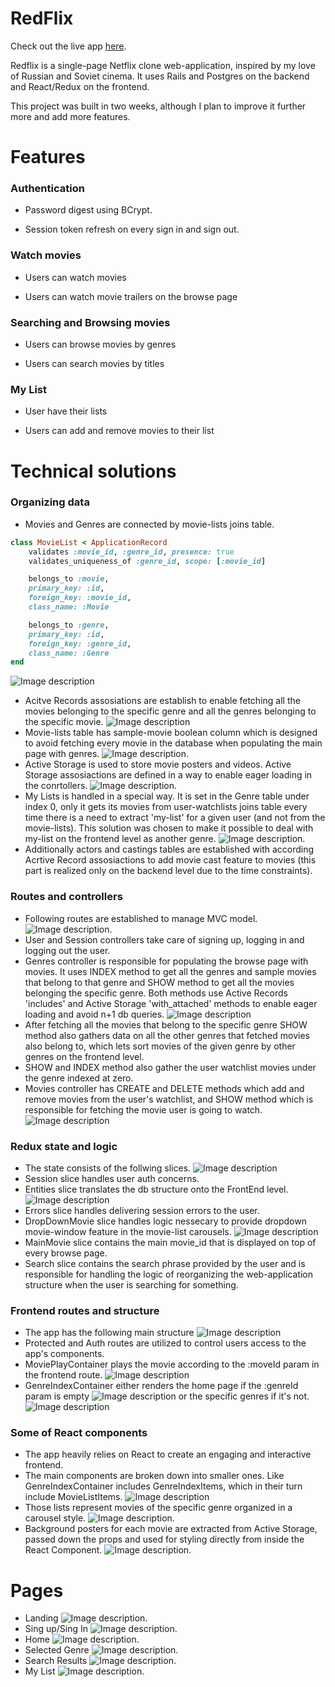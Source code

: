 # RedFlix

Check out the live app [here](https://red-flex.herokuapp.com/#/).

Redflix is a single-page Netflix clone web-application, inspired by my love of Russian and Soviet cinema. It uses Rails and Postgres on the backend and React/Redux on the frontend.

This project was built in two weeks, although I plan to improve it further more and add more features.

# Features 

### Authentication

* Password digest using BCrypt.

* Session token refresh on every sign in and sign out.

### Watch movies 

* Users can watch movies 

* Users can watch movie trailers on the browse page

### Searching and Browsing movies 

* Users can browse movies by genres

* Users can search movies by titles 

### My List 

* User have their lists

* Users can add and remove movies to their list

# Technical solutions

###  Organizing data

* Movies and Genres are connected by movie-lists joins table.
``` ruby 
class MovieList < ApplicationRecord
    validates :movie_id, :genre_id, presence: true
    validates_uniqueness_of :genre_id, scope: [:movie_id]

    belongs_to :movie,
    primary_key: :id,
    foreign_key: :movie_id,
    class_name: :Movie

    belongs_to :genre,
    primary_key: :id, 
    foreign_key: :genre_id,
    class_name: :Genre
end
```
![Image description](app/assets/images/movie-lists.png)
* Acitve Records assosiations are establish to enable fetching all the movies belonging to the specific genre and all the genres belonging to the specific movie.
![Image description](app/assets/images/movie-assosiations.png)
* Movie-lists table has sample-movie boolean column which is designed to avoid fetching every movie in the database when populating the main page with genres. 
![Image description](app/assets/images/sample-movies.png).
* Active Storage is used to store movie posters and videos. Active Storage assosiactions are defined in a way to enable eager loading in the conrtollers. 
![Image description](app/assets/images/active-storage.png).
* My Lists is handled in a special way. It is set in the Genre table under index 0, only it gets its movies from user-watchlists joins table every time there is a need to extract 'my-list' for a given user (and not from the movie-lists). This solution was chosen to make it possible to deal with my-list on the frontend level as another genre.
![Image description](app/assets/images/user-watchlist.png). 
* Additionally actors and castings tables are established with according Acrtive Record assosiactions to add movie cast feature to movies (this part is realized only on the backend level due to the time constraints). 

### Routes and controllers 
* Following routes are established to manage MVC model. 
![Image description](app/assets/images/routes.png). 
* User and Session controllers take care of signing up, logging in and logging out the user.
* Genres controller is responsible for populating the browse page with movies. It uses INDEX method to get all the genres and sample movies that belong to that genre and SHOW method to get all the movies belonging the specific genre. Both methods use Active Records 'includes' and Active Storage 'with_attached' methods to enable eager loading and avoid n+1 db queries. 
![Image description](app/assets/images/genres-controller.png)
* After fetching all the movies that belong to the specific genre SHOW method also gathers data on all the other genres that fetched movies also belong to, which lets sort movies of the given genre by other genres on the frontend level.
* SHOW and INDEX method also gather the user watchlist movies under the genre indexed at zero.
* Movies controller has CREATE and DELETE methods which add and remove movies from the user's watchlist, and SHOW method which is responsible for fetching the movie user is going to watch. 
![Image description](app/assets/images/movies-controller.png)

### Redux state and logic 
* The state consists of the follwing slices. 
![Image description](app/assets/images/state.png)
* Session slice handles user auth concerns. 
* Entities slice translates the db structure onto the FrontEnd level. 
![Image description](app/assets/images/entities.png)
* Errors slice handles delivering session errors to the user. 
* DropDownMovie slice handles logic nessecary to provide dropdown movie-window feature in the movie-list carousels. 
![Image description](app/assets/images/dropdown-movie.png)
* MainMovie slice contains the main movie_id that is displayed on top of every browse page. 
* Search slice contains the search phrase provided by the user and is responsible for handling the logic of reorganizing the web-application structure when the user is searching for something. 

### Frontend routes and structure
* The app has the following main structure 
![Image description](app/assets/images/app-structure.png)
* Protected and Auth routes are utilized to control users access to the app's components. 
* MoviePlayContainer plays the movie according to the :moveId param in the frontend route. 
![Image description](app/assets/images/movie-display.png)
* GenreIndexContainer either renders the home page if the :genreId param is empty 
![Image description](app/assets/images/main-page.png)
 or the specific genres if it's not. 
 ![Image description](app/assets/images/genre-page.png)

### Some of React components 
* The app heavily relies on React to create an engaging and interactive frontend. 
* The main components are broken down into smaller ones. Like GenreIndexContainer includes GenreIndexItems,  which in their turn include MovieListItems.
![Image description](app/assets/images/genre-index-item.png)
*  Those lists represent movies of the specific genre organized in a carousel style. 
![Image description](app/assets/images/carousel.png).
* Background posters for each movie are extracted from Active Storage, passed down the props and used for styling directly from inside the React Component.
![Image description](app/assets/images/background-photo-style.png).

# Pages 
* Landing
![Image description](app/assets/images/landing.png).
* Sing up/Sing In
![Image description](app/assets/images/signup.png).
* Home
![Image description](app/assets/images/home.png).
* Selected Genre 
![Image description](app/assets/images/genre.png).
* Search Results 
![Image description](app/assets/images/search.png).
* My List
![Image description](app/assets/images/mylist.png).

